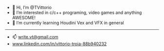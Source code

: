 - 👋 Hi, I’m @TVittorio
- 👀 I’m interested in c/c++ programing, video games and anything AWESOME!
- 🌱 I’m currently learning Houdini Vex and VFX in general
--------------------------------------------------------------------------------
- 📫 write.vt@gmail.com 
-    www.linkedin.com/in/vittorio-troia-88b940232

    



